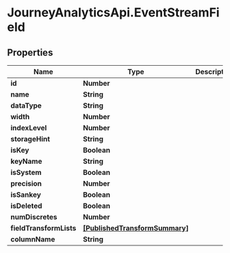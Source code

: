 # JourneyAnalyticsApi.EventStreamField

## Properties

Name | Type | Description | Notes
------------ | ------------- | ------------- | -------------
**id** | **Number** |  | [optional] 
**name** | **String** |  | [optional] 
**dataType** | **String** |  | [optional] 
**width** | **Number** |  | [optional] 
**indexLevel** | **Number** |  | [optional] 
**storageHint** | **String** |  | [optional] 
**isKey** | **Boolean** |  | [optional] 
**keyName** | **String** |  | [optional] 
**isSystem** | **Boolean** |  | [optional] 
**precision** | **Number** |  | [optional] 
**isSankey** | **Boolean** |  | [optional] 
**isDeleted** | **Boolean** |  | [optional] 
**numDiscretes** | **Number** |  | [optional] 
**fieldTransformLists** | [**[PublishedTransformSummary]**](PublishedTransformSummary.md) |  | [optional] 
**columnName** | **String** |  | [optional] 


